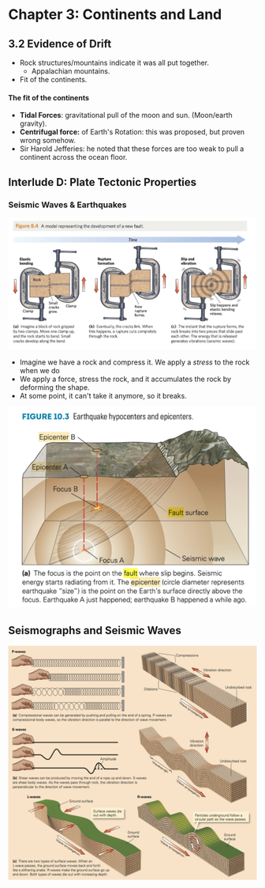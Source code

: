 # Chapter 3: Continents and Land

## 3.2 Evidence of Drift

* Rock structures/mountains indicate it was all put together.
  * Appalachian mountains.
* Fit of the continents.

#### The fit of the continents

* **Tidal Forces**: gravitational pull of the moon and sun. (Moon/earth gravity).
* **Centrifugal force:** of Earth's Rotation: this was proposed, but proven wrong somehow.
* Sir Harold Jefferies: he noted that these forces are too weak to pull a continent across the ocean floor.

## Interlude D: Plate Tectonic Properties

### Seismic Waves & Earthquakes

![](<../../.gitbook/assets/image (640) (1) (1).png>)

* Imagine we have a rock and compress it. We apply a _stress_ to the rock when we do
* We apply a force, stress the rock, and it accumulates the rock by deforming the shape.
* At some point, it can't take it anymore, so it breaks.

![](<../../.gitbook/assets/image (638).png>)

## Seismographs and Seismic Waves

![](<../../.gitbook/assets/image (639) (1).png>)

